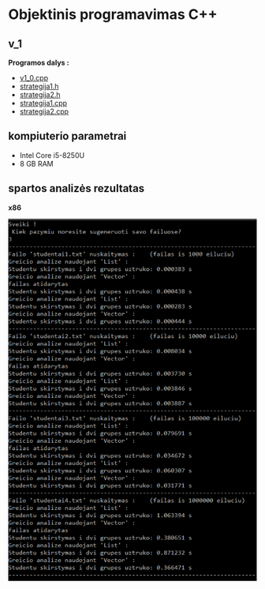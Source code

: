 # Objektinis programavimas C++

## v_1

**Programos dalys :**
* [v1_0.cpp](https://github.com/siveta/first_project/blob/v_1.0/v1_0.cpp)
* [strategija1.h](https://github.com/siveta/first_project/blob/v_1.0/strategija1.h)
* [strategija2.h](https://github.com/siveta/first_project/blob/v_1.0/strategija2.h)
* [strategija1.cpp](https://github.com/siveta/first_project/blob/v_1.0/strategija1.cpp)
* [strategija2.cpp](https://github.com/siveta/first_project/blob/v_1.0/strategija2.cpp)

## kompiuterio parametrai
* Intel Core i5-8250U
* 8 GB RAM 

## spartos analizės rezultatas
**x86**

![](https://github.com/siveta/first_project/blob/v_1.0/v1.png)

